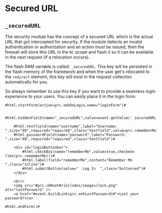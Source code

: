 # Secured URL

## `_securedURL`

The security module has the concept of a secured URL which is the actual URL that got intercepted for security.  If the module detects an invalid authentication or authorization and an action must be issued, then the firewall will store this URL in the `RC` scope and flash it so it can be available in the next request \(if a relocation occurs\).  

The flash RAM variable is called: `_securedURL`. This key will be persisted in the flash memory of the framework and when the user get's relocated to the `redirect` element, this key will exist in the request collection automatically for you. 

So always remember to use this key if you want to provide a seamless login experience to your users. You can easily place it in the login form:

```markup
#html.startForm(action=prc.xehDoLogin,name="loginForm")#
    
    #html.hiddenField(name="_securedURL",value=event.getValue('_securedURL',''))#

    #html.textfield(name="username",label="Username: ",size="40",required="required",class="textfield",value=prc.rememberMe)#
    #html.passwordField(name="password",label="Password: ",size="40",required="required",class="textfield")#
    
    <div id="loginButtonbar">
        #html.checkBox(name="rememberMe",value=true,checked=(len(prc.rememberMe)))# 
        #html.label(field="rememberMe",content="Remember Me  ",class="inline")#
        #html.submitButton(value="  Log In  ",class="buttonred")#
    </div>
    
    <br/>
    <img src="#prc.cbRoot#/includes/images/lock.png" alt="lostPassword" />
    <a href="#event.buildLink(prc.xehLostPassword)#">Lost your password?</a> 
    
#html.endForm()#
```

